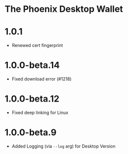 # The Phoenix Desktop Wallet

# 1.0.1
- Renewed cert fingerprint

# 1.0.0-beta.14
- Fixed download error (#1218)

# 1.0.0-beta.12

- Fixed deep linking for Linux

# 1.0.0-beta.9

- Added Logging (via `--log` arg) for Desktop Version

